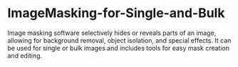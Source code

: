 # ImageMasking-for-Single-and-Bulk
Image masking software selectively hides or reveals parts of an image, allowing for background removal, object isolation, and special effects. It can be used for single or bulk images and includes tools for easy mask creation and editing.
